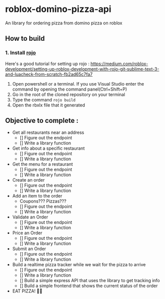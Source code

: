 # **roblox-domino-pizza-api** 
An library for ordering pizza from domino pizza on roblox
## How to build

### 1. Install [rojo](https://www.rojo.space)

Here's a good tutorial for setting up rojo : https://medium.com/roblox-development/setting-up-roblox-development-with-rojo-git-sublime-text-3-and-luacheck-from-scratch-fb2ad65c7fa7

1. Open powershell or a terminal. If you use Visual Studio enter the command by opening the command panel(Ctrl+Shift+P)
2. Go in the root of the cloned repository on your terminal
3. Type the command `rojo build`
4. Open the rbxlx file that it generated

## Objective to complete :
* Get all restaurants near an address
  * [] Figure out the endpoint
  * [] Write a library function
* Get info about a specific restaurant
  * [] Figure out the endpoint
  * [] Write a library function
* Get the menu for a restaurant
  * [] Figure out the endpoint
  * [] Write a library function
* Create an order
  * [] Figure out the endpoint
  * [] Write a library function
* Add an item to the order
  * Coupons??? Pizzas???
  * [] Figure out the endpoint
  * [] Write a library function
* Validate an Order
  * [] Figure out the endpoint
  * [] Write a library function
* Price an Order
  * [] Figure out the endpoint
  * [] Write a library function
* Submit an Order
  * [] Figure out the endpoint
  * [] Write a library function
* Build a realtime pizza tracker while we wait for the pizza to arrive
  * [] Figure out the endpoint
  * [] Write a library function
  * [] Build a simple express API that uses the library to get tracking info
  * [] Build a simple frontend that shows the current status of the order
* EAT PIZZA! 🍕🍕 
